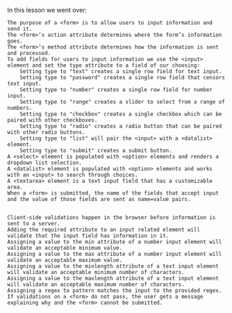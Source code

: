 In this lesson we went over:

    The purpose of a <form> is to allow users to input information and send it.
    The <form>‘s action attribute determines where the form’s information goes.
    The <form>‘s method attribute determines how the information is sent and processed.
    To add fields for users to input information we use the <input> element and set the type attribute to a field of our choosing:
        Setting type to "text" creates a single row field for text input.
        Setting type to "password" creates a single row field that censors text input.
        Setting type to "number" creates a single row field for number input.
        Setting type to "range" creates a slider to select from a range of numbers.
        Setting type to "checkbox" creates a single checkbox which can be paired with other checkboxes.
        Setting type to "radio" creates a radio button that can be paired with other radio buttons.
        Setting type to "list" will pair the <input> with a <datalist> element.
        Setting type to "submit" creates a submit button.
    A <select> element is populated with <option> elements and renders a dropdown list selection.
    A <datalist> element is populated with <option> elements and works with an <input> to search through choices.
    A <textarea> element is a text input field that has a customizable area.
    When a <form> is submitted, the name of the fields that accept input and the value of those fields are sent as name=value pairs.


    Client-side validations happen in the browser before information is sent to a server.
    Adding the required attribute to an input related element will validate that the input field has information in it.
    Assigning a value to the min attribute of a number input element will validate an acceptable minimum value.
    Assigning a value to the max attribute of a number input element will validate an acceptable maximum value.
    Assigning a value to the minlength attribute of a text input element will validate an acceptable minimum number of characters.
    Assigning a value to the maxlength attribute of a text input element will validate an acceptable maximum number of characters.
    Assigning a regex to pattern matches the input to the provided regex.
    If validations on a <form> do not pass, the user gets a message explaining why and the <form> cannot be submitted.
